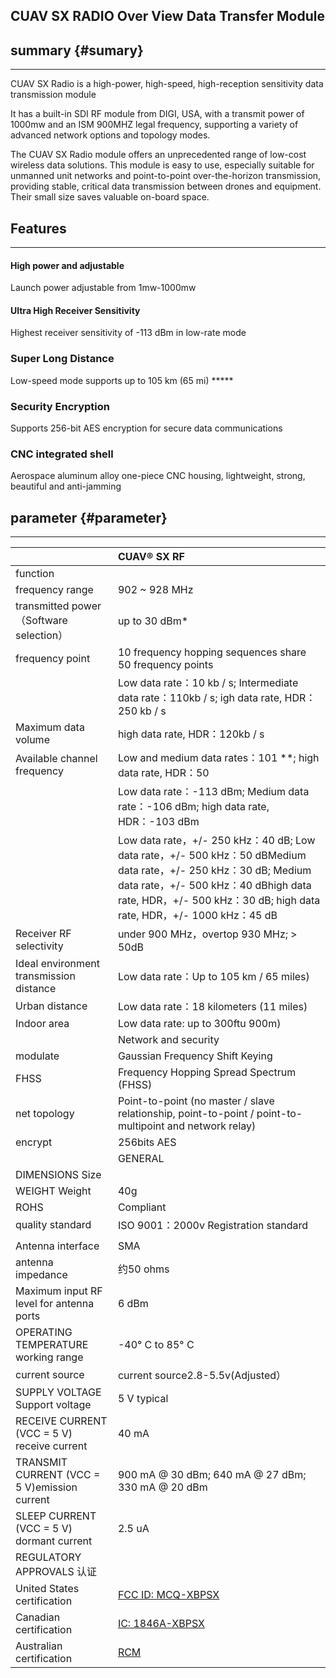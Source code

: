 ## CUAV SX RADIO Over View Data Transfer Module

## summary {#sumary}

---

CUAV SX Radio is a high-power, high-speed, high-reception sensitivity data transmission module

It has a built-in SDI RF module from DIGI, USA, with a transmit power of 1000mw and an ISM 900MHZ legal frequency, supporting a variety of advanced network options and topology modes.

The CUAV SX Radio module offers an unprecedented range of low-cost wireless data solutions. This module is easy to use, especially suitable for unmanned unit networks and point-to-point over-the-horizon transmission, providing stable, critical data transmission between drones and equipment. Their small size saves valuable on-board space.

## Features

---

#### High power and adjustable

Launch power adjustable from 1mw-1000mw

#### Ultra High Receiver Sensitivity

Highest receiver sensitivity of -113 dBm in low-rate mode

### Super Long Distance

Low-speed mode supports up to 105 km  \(65 mi\) \*\*\*\*\*

### Security Encryption

Supports 256-bit AES encryption for secure data communications

### CNC integrated shell

Aerospace aluminum alloy one-piece CNC housing, lightweight, strong, beautiful and anti-jamming

## parameter {#parameter}

---

|  | CUAV® SX RF |
| :--- | :--- |
| function |  |
| frequency range | 902 ~ 928 MHz |
| transmitted power（Software selection） | up to 30 dBm\* |
| frequency point | 10 frequency hopping sequences share 50 frequency points |
|  | Low data rate：10 kb / s; Intermediate data rate：110kb / s; igh data rate, HDR：250 kb / s |
| Maximum data volume | high data rate, HDR：120kb / s |
| Available channel frequency | Low and medium data rates：101 \*\*; high data rate, HDR：50 |
|  | Low data rate：-113 dBm; Medium data rate：-106 dBm; high data rate, HDR：-103 dBm |
|  | Low data rate，+/- 250 kHz：40 dB; Low data rate，+/- 500 kHz：50 dBMedium data rate，+/- 250 kHz：30 dB; Medium data rate，+/- 500 kHz：40 dBhigh data rate, HDR，+/- 500 kHz：30 dB; high data rate, HDR，+/- 1000 kHz：45 dB |
| Receiver RF selectivity | under 900 MHz，overtop 930 MHz; &gt; 50dB |
| Ideal environment transmission distance | Low data rate：Up to 105 km / 65 miles\) |
| Urban distance | Low data rate：18 kilometers \(11 miles\) |
| Indoor area | Low data rate: up to 300ftu 900m\) |
|  | Network and security |
| modulate | Gaussian Frequency Shift Keying |
| FHSS | Frequency Hopping Spread Spectrum \(FHSS\) |
| net topology | Point-to-point \(no master / slave relationship, point-to-point / point-to-multipoint and network relay\) |
| encrypt | 256bits AES |
|  | GENERAL |
| DIMENSIONS Size |  |
| WEIGHT        Weight | 40g |
| ROHS | Compliant |
| quality standard | ISO 9001：2000v Registration standard |
|  |  |
| Antenna interface | SMA |
| antenna impedance | 约50 ohms |
| Maximum input RF level for antenna ports | 6 dBm |
| OPERATING TEMPERATURE working range | -40° C to 85° C |
| current source | current source2.8-5.5v\(Adjusted） |
| SUPPLY VOLTAGE Support voltage | 5 V typical |
| RECEIVE CURRENT \(VCC = 5 V\) receive current | 40 mA |
| TRANSMIT CURRENT \(VCC = 5 V\)emission current | 900 mA @ 30 dBm; 640 mA @ 27 dBm; 330 mA @ 20 dBm |
| SLEEP CURRENT \(VCC = 5 V\) dormant current | 2.5 uA |
| REGULATORY APPROVALS 认证 |  |
| United States certification | [FCC ID: MCQ-XBPSX](https://www.digi.com/resources/certifications) |
| Canadian certification | [IC: 1846A-XBPSX](https://www.digi.com/resources/certifications) |
| Australian certification | [RCM](https://www.digi.com/resources/certifications) |



